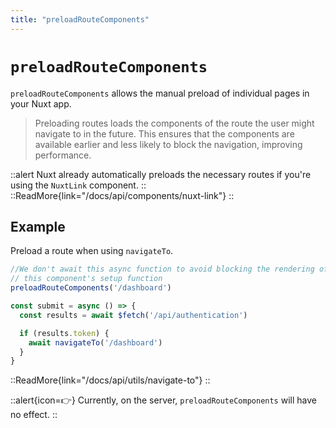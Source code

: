 ```yaml
---
title: "preloadRouteComponents"
---
```


# `preloadRouteComponents`

`preloadRouteComponents` allows the manual preload of individual pages in your Nuxt app.

> Preloading routes loads the components of the route the user might navigate to in the future. This ensures that the components are available earlier and less likely to block the navigation, improving performance.

::alert
Nuxt already automatically preloads the necessary routes if you're using the `NuxtLink` component.
::
::ReadMore{link="/docs/api/components/nuxt-link"}
::

## Example

Preload a route when using `navigateTo`.

```ts
//We don't await this async function to avoid blocking the rendering of
// this component's setup function
preloadRouteComponents('/dashboard')

const submit = async () => {
  const results = await $fetch('/api/authentication')

  if (results.token) {
    await navigateTo('/dashboard')
  }
}
```

::ReadMore{link="/docs/api/utils/navigate-to"}
::

::alert{icon=👉}
Currently, on the server, `preloadRouteComponents` will have no effect.
::
